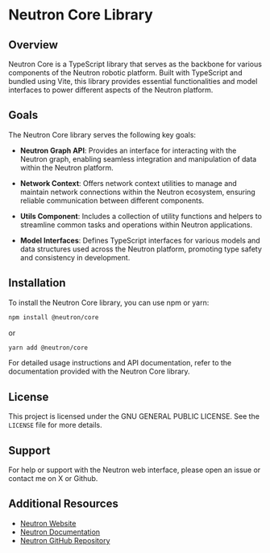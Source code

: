 # Neutron Core Library

## Overview

Neutron Core is a TypeScript library that serves as the backbone for various components of the Neutron robotic platform. Built with TypeScript and bundled using Vite, this library provides essential functionalities and model interfaces to power different aspects of the Neutron platform.

## Goals

The Neutron Core library serves the following key goals:

- **Neutron Graph API**: Provides an interface for interacting with the Neutron graph, enabling seamless integration and manipulation of data within the Neutron platform.
  
- **Network Context**: Offers network context utilities to manage and maintain network connections within the Neutron ecosystem, ensuring reliable communication between different components.
  
- **Utils Component**: Includes a collection of utility functions and helpers to streamline common tasks and operations within Neutron applications.
  
- **Model Interfaces**: Defines TypeScript interfaces for various models and data structures used across the Neutron platform, promoting type safety and consistency in development.

## Installation

To install the Neutron Core library, you can use npm or yarn:

```bash
npm install @neutron/core
```

or

```bash
yarn add @neutron/core
```

For detailed usage instructions and API documentation, refer to the documentation provided with the Neutron Core library.

## License

This project is licensed under the GNU GENERAL PUBLIC LICENSE. See the `LICENSE` file for more details.

## Support

For help or support with the Neutron web interface, please open an issue or contact me on X or Github.

## Additional Resources

- [Neutron Website](https://www.hugosoft.dev)
- [Neutron Documentation](https://www.hugosoft.dev/docs)
- [Neutron GitHub Repository](https://github.com/hugoperier/neutron-web)